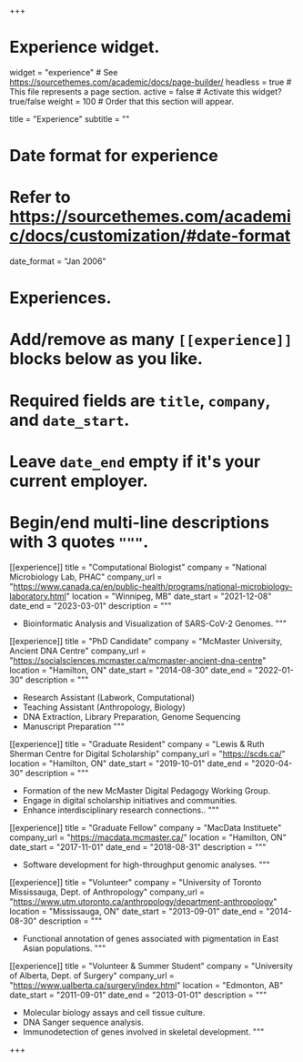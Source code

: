 +++
# Experience widget.
widget = "experience"  # See https://sourcethemes.com/academic/docs/page-builder/
headless = true  # This file represents a page section.
active = false  # Activate this widget? true/false
weight = 100  # Order that this section will appear.

title = "Experience"
subtitle = ""

# Date format for experience
#   Refer to https://sourcethemes.com/academic/docs/customization/#date-format
date_format = "Jan 2006"

# Experiences.
#   Add/remove as many `[[experience]]` blocks below as you like.
#   Required fields are `title`, `company`, and `date_start`.
#   Leave `date_end` empty if it's your current employer.
#   Begin/end multi-line descriptions with 3 quotes `"""`.

[[experience]]
  title = "Computational Biologist"
  company = "National Microbiology Lab, PHAC"
  company_url = "https://www.canada.ca/en/public-health/programs/national-microbiology-laboratory.html"
  location = "Winnipeg, MB"
  date_start = "2021-12-08"
  date_end = "2023-03-01"
  description = """
  - Bioinformatic Analysis and Visualization of SARS-CoV-2 Genomes.
  """

[[experience]]
  title = "PhD Candidate"
  company = "McMaster University, Ancient DNA Centre"
  company_url = "https://socialsciences.mcmaster.ca/mcmaster-ancient-dna-centre"
  location = "Hamilton, ON"
  date_start = "2014-08-30"
  date_end = "2022-01-30"
  description = """
  - Research Assistant (Labwork, Computational)
  - Teaching Assistant (Anthropology, Biology)
  - DNA Extraction, Library Preparation, Genome Sequencing
  - Manuscript Preparation
  """

[[experience]]
  title = "Graduate Resident"
  company = "Lewis & Ruth Sherman Centre for Digital Scholarship"
  company_url = "https://scds.ca/"
  location = "Hamilton, ON"
  date_start = "2019-10-01"
  date_end = "2020-04-30"
  description = """
  - Formation of the new McMaster Digital Pedagogy Working Group.
  - Engage in digital scholarship initiatives and communities.
  - Enhance interdisciplinary research connections..
  """

[[experience]]
  title = "Graduate Fellow"
  company = "MacData Instituete"
  company_url = "https://macdata.mcmaster.ca/"
  location = "Hamilton, ON"
  date_start = "2017-11-01"
  date_end = "2018-08-31"
  description = """
  - Software development for high-throughput genomic analyses.
  """

[[experience]]
  title = "Volunteer"
  company = "University of Toronto Mississauga, Dept. of Anthropology"
  company_url = "https://www.utm.utoronto.ca/anthropology/department-anthropology"
  location = "Mississauga, ON"
  date_start = "2013-09-01"
  date_end = "2014-08-30"
  description = """
  - Functional annotation of genes associated with pigmentation in East Asian populations.
  """

[[experience]]
  title = "Volunteer & Summer Student"
  company = "University of Alberta, Dept. of Surgery"
  company_url = "https://www.ualberta.ca/surgery/index.html"
  location = "Edmonton, AB"
  date_start = "2011-09-01"
  date_end = "2013-01-01"
  description = """
  - Molecular biology assays and cell tissue culture.
  - DNA Sanger sequence analysis.
  - Immunodetection of genes involved in skeletal development.
  """

+++
